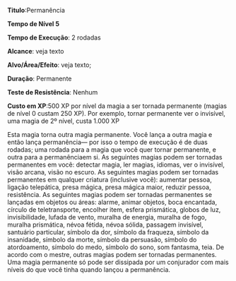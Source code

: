 **Titulo**:Permanência

**Tempo de Nível 5**

**Tempo de Execução**: 2 rodadas

**Alcance**: veja texto

**Alvo/Área/Efeito**: veja texto;

**Duração**: Permanente

**Teste de Resistência**: Nenhum

**Custo em XP**:500 XP por nível da magia a ser tornada permanente (magias de nível 0 custam 250 XP). Por exemplo, tornar permanente ver o invisível, uma magia de 2º nível, custa 1.000 XP

Esta magia torna outra magia permanente. Você lança a outra magia e então lança permanência— por isso o tempo de execução é de duas rodadas; uma rodada para a magia que você quer tornar permanente, e outra para a permanênciaem si.
As seguintes magias podem ser tornadas permanentes em você: detectar magia,  ler magias, idiomas, ver o invisível, visão arcana, visão no escuro.
As seguintes magias podem ser tornadas permanentes em qualquer criatura (inclusive você): aumentar pessoa, ligação telepática, presa mágica, presa mágica maior, reduzir pessoa, resistência.
As seguintes magias podem ser tornadas permanentes se lançadas em objetos ou áreas: alarme, animar objetos, boca encantada, círculo de teletransporte, encolher item, esfera prismática, globos de luz, invisibilidade, lufada de vento, muralha de energia, muralha de fogo, muralha prismática, névoa fétida, névoa sólida, passagem invisível, santuário particular, símbolo da dor, símbolo da fraqueza, símbolo da insanidade, símbolo da morte, símbolo da persuasão, símbolo do atordoamento, símbolo do medo, símbolo do sono, som fantasma, teia.
De acordo com o mestre, outras magias podem ser tornadas permanentes. Uma magia permanente só pode ser dissipada por um conjurador com mais níveis do que você tinha quando lançou a permanência.
